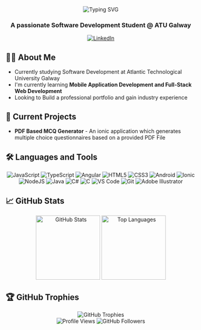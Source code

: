 <div align="center">
  <img src="https://readme-typing-svg.herokuapp.com/?font=Fira+Code&size=30&duration=3000&pause=1000&color=2986CC&center=true&vCenter=true&width=600&height=100&lines=Hi+there%2C+I'm+Jamie+%F0%9F%91%8B;Software+Development+Student;In+ATU+Galway+%F0%9F%9A%80" alt="Typing SVG" />
</div>

<h3 align="center">A passionate Software Development Student @ ATU Galway</h3>

<div align="center">
  
  [![LinkedIn](https://img.shields.io/badge/LinkedIn-JamieWalsh-2986CC?style=for-the-badge&logo=linkedin)](https://linkedin.com/in/jamiewalsh-)
  
</div>

## 👨‍💻 About Me

- Currently studying Software Development at Atlantic Technological University Galway
- I'm currently learning **Mobile Application Development and Full-Stack Web Development**
- Looking to Build a professional portfolio and gain industry experience

## 🔭 Current Projects

- **PDF Based MCQ Generator** - An ionic application which generates multiple choice questionnaires based on a provided PDF File

## 🛠️ Languages and Tools

<div align="center">
  
  <!-- Frontend -->
  <img src="https://img.shields.io/badge/JavaScript-F7DF1E?style=for-the-badge&logo=javascript&logoColor=black" alt="JavaScript" />
  <img src="https://img.shields.io/badge/TypeScript-3178C6?style=for-the-badge&logo=typescript&logoColor=white" alt="TypeScript" />
  <img src="https://img.shields.io/badge/Angular-DD0031?style=for-the-badge&logo=angular&logoColor=white" alt="Angular" />
  <img src="https://img.shields.io/badge/HTML5-E34F26?style=for-the-badge&logo=html5&logoColor=white" alt="HTML5" />
  <img src="https://img.shields.io/badge/CSS3-1572B6?style=for-the-badge&logo=css3&logoColor=white" alt="CSS3" />
  
  <!-- Mobile -->
  <img src="https://img.shields.io/badge/Android-3DDC84?style=for-the-badge&logo=android&logoColor=white" alt="Android" />
  <img src="https://img.shields.io/badge/Ionic-3880FF?style=for-the-badge&logo=ionic&logoColor=white" alt="Ionic" />
  
  <!-- Backend -->
  <img src="https://img.shields.io/badge/Node.js-339933?style=for-the-badge&logo=nodedotjs&logoColor=white" alt="NodeJS" />
  <img src="https://img.shields.io/badge/Java-007396?style=for-the-badge&logo=java&logoColor=white" alt="Java" />
  <img src="https://img.shields.io/badge/C%23-239120?style=for-the-badge&logo=c-sharp&logoColor=white" alt="C#" />
  <img src="https://img.shields.io/badge/C-00599C?style=for-the-badge&logo=c&logoColor=white" alt="C" />
  
  <!-- Tools -->
  <img src="https://img.shields.io/badge/VS_Code-007ACC?style=for-the-badge&logo=visual-studio-code&logoColor=white" alt="VS Code" />
  <img src="https://img.shields.io/badge/Git-F05032?style=for-the-badge&logo=git&logoColor=white" alt="Git" />
  <img src="https://img.shields.io/badge/Adobe_Illustrator-FF9A00?style=for-the-badge&logo=adobe-illustrator&logoColor=white" alt="Adobe Illustrator" />

</div>

## 📈 GitHub Stats

<div align="center">
  <img src="https://github-readme-stats.vercel.app/api?username=JamieWalshATU&show_icons=true&theme=tokyonight" alt="GitHub Stats" height="170" />
  <img src="https://github-readme-stats.vercel.app/api/top-langs/?username=JamieWalshATU&layout=compact&theme=tokyonight" alt="Top Languages" height="170" />
</div>

## 🏆 GitHub Trophies

<div align="center">
  <img src="https://github-profile-trophy.vercel.app/?username=JamieWalshATU&theme=nord&column=7" alt="GitHub Trophies" />
</div>

<div align="center">
  <img src="https://komarev.com/ghpvc/?username=JamieWalshATU&label=Profile%20Views&color=2986CC&style=flat" alt="Profile Views" />
  <img src="https://img.shields.io/github/followers/JamieWalshATU?label=Followers&style=social" alt="GitHub Followers" />
</div>
